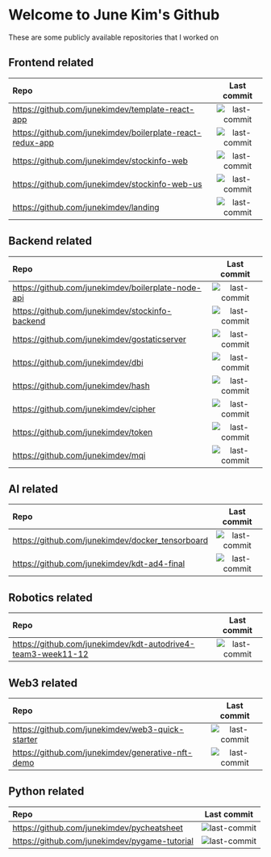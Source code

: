 # Welcome to June Kim's Github


These are some publicly available repositories that I worked on


## Frontend related
| Repo | Last commit |
|:---|:---:|
| https://github.com/junekimdev/template-react-app | ![last-commit](https://img.shields.io/github/last-commit/junekimdev/template-react-app) |
| https://github.com/junekimdev/boilerplate-react-redux-app | ![last-commit](https://img.shields.io/github/last-commit/junekimdev/boilerplate-react-redux-app) |
| https://github.com/junekimdev/stockinfo-web | ![last-commit](https://img.shields.io/github/last-commit/junekimdev/stockinfo-web) |
| https://github.com/junekimdev/stockinfo-web-us | ![last-commit](https://img.shields.io/github/last-commit/junekimdev/stockinfo-web-us) |
| https://github.com/junekimdev/landing | ![last-commit](https://img.shields.io/github/last-commit/junekimdev/landing) |


## Backend related
| Repo | Last commit |
|:---|:---:|
| https://github.com/junekimdev/boilerplate-node-api | ![last-commit](https://img.shields.io/github/last-commit/junekimdev/boilerplate-node-api) |
| https://github.com/junekimdev/stockinfo-backend | ![last-commit](https://img.shields.io/github/last-commit/junekimdev/stockinfo-backend) |
| https://github.com/junekimdev/gostaticserver | ![last-commit](https://img.shields.io/github/last-commit/junekimdev/gostaticserver) |
| https://github.com/junekimdev/dbi | ![last-commit](https://img.shields.io/github/last-commit/junekimdev/dbi) |
| https://github.com/junekimdev/hash | ![last-commit](https://img.shields.io/github/last-commit/junekimdev/hash) |
| https://github.com/junekimdev/cipher | ![last-commit](https://img.shields.io/github/last-commit/junekimdev/cipher) |
| https://github.com/junekimdev/token | ![last-commit](https://img.shields.io/github/last-commit/junekimdev/token) |
| https://github.com/junekimdev/mqi | ![last-commit](https://img.shields.io/github/last-commit/junekimdev/mqi) |


## AI related
| Repo | Last commit |
|:---|:---:|
| https://github.com/junekimdev/docker_tensorboard | ![last-commit](https://img.shields.io/github/last-commit/junekimdev/docker_tensorboard) |
| https://github.com/junekimdev/kdt-ad4-final | ![last-commit](https://img.shields.io/github/last-commit/junekimdev/kdt-ad4-final) |


## Robotics related
| Repo | Last commit |
|:---|:---:|
| https://github.com/junekimdev/kdt-autodrive4-team3-week11-12 | ![last-commit](https://img.shields.io/github/last-commit/junekimdev/kdt-autodrive4-team3-week11-12) |


## Web3 related
| Repo | Last commit |
|:---|:---:|
| https://github.com/junekimdev/web3-quick-starter | ![last-commit](https://img.shields.io/github/last-commit/junekimdev/web3-quick-starter) |
| https://github.com/junekimdev/generative-nft-demo | ![last-commit](https://img.shields.io/github/last-commit/junekimdev/generative-nft-demo) |


## Python related
| Repo | Last commit |
|:---|:---:|
| https://github.com/junekimdev/pycheatsheet | ![last-commit](https://img.shields.io/github/last-commit/junekimdev/pycheatsheet) |
| https://github.com/junekimdev/pygame-tutorial | ![last-commit](https://img.shields.io/github/last-commit/junekimdev/pygame-tutorial) |
